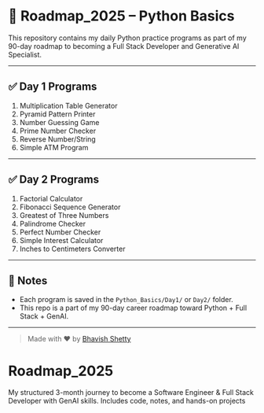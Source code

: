 # 🚀 Roadmap_2025 – Python Basics

This repository contains my daily Python practice programs as part of my 90-day roadmap to becoming a Full Stack Developer and Generative AI Specialist.

---

## ✅ Day 1 Programs

1. Multiplication Table Generator  
2. Pyramid Pattern Printer  
3. Number Guessing Game  
4. Prime Number Checker  
5. Reverse Number/String  
6. Simple ATM Program  

---

## ✅ Day 2 Programs

1. Factorial Calculator  
2. Fibonacci Sequence Generator  
3. Greatest of Three Numbers  
4. Palindrome Checker  
5. Perfect Number Checker  
6. Simple Interest Calculator  
7. Inches to Centimeters Converter  

---

## 📌 Notes

- Each program is saved in the `Python_Basics/Day1/` or `Day2/` folder.
- This repo is a part of my 90-day career roadmap toward Python + Full Stack + GenAI.

---

> Made with ❤️ by [Bhavish Shetty](https://www.linkedin.com/in/b-bhavish-shetty-b7a1062b0)
# Roadmap_2025
My structured 3-month journey to become a Software Engineer &amp; Full Stack Developer with GenAI skills. Includes code, notes, and hands-on projects
